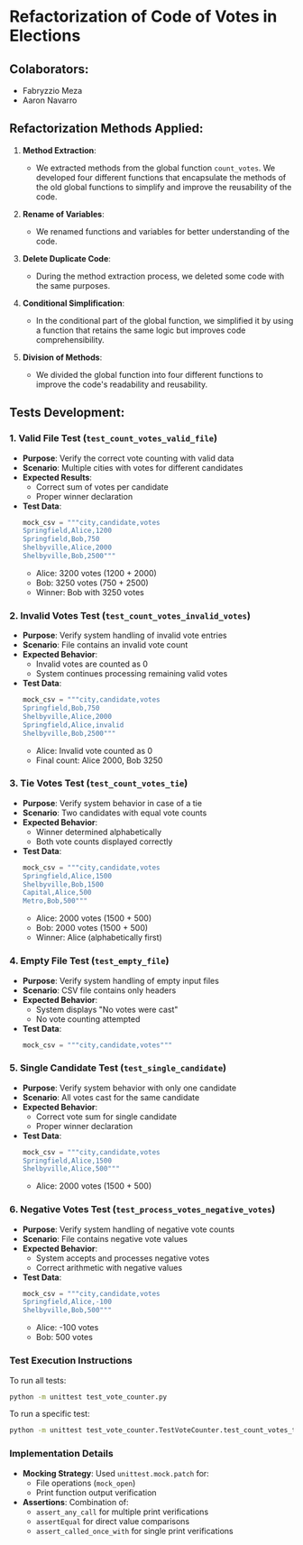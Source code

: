 # Refactorization of Code of Votes in Elections

## Colaborators:
- Fabryzzio Meza
- Aaron Navarro

## Refactorization Methods Applied:
1. **Method Extraction**:
   - We extracted methods from the global function `count_votes`. We developed four different functions that encapsulate the methods of the old global functions to simplify and improve the reusability of the code.

2. **Rename of Variables**:
   - We renamed functions and variables for better understanding of the code.

3. **Delete Duplicate Code**:
   - During the method extraction process, we deleted some code with the same purposes.

4. **Conditional Simplification**:
   - In the conditional part of the global function, we simplified it by using a function that retains the same logic but improves code comprehensibility.

5. **Division of Methods**:
   - We divided the global function into four different functions to improve the code's readability and reusability.

## Tests Development:

### 1. Valid File Test (`test_count_votes_valid_file`)
- **Purpose**: Verify the correct vote counting with valid data
- **Scenario**: Multiple cities with votes for different candidates
- **Expected Results**: 
  - Correct sum of votes per candidate
  - Proper winner declaration
- **Test Data**:
  ```python
  mock_csv = """city,candidate,votes
  Springfield,Alice,1200
  Springfield,Bob,750
  Shelbyville,Alice,2000
  Shelbyville,Bob,2500"""
  ```
  - Alice: 3200 votes (1200 + 2000)
  - Bob: 3250 votes (750 + 2500)
  - Winner: Bob with 3250 votes

### 2. Invalid Votes Test (`test_count_votes_invalid_votes`)
- **Purpose**: Verify system handling of invalid vote entries
- **Scenario**: File contains an invalid vote count
- **Expected Behavior**: 
  - Invalid votes are counted as 0
  - System continues processing remaining valid votes
- **Test Data**:
  ```python
  mock_csv = """city,candidate,votes
  Springfield,Bob,750
  Shelbyville,Alice,2000
  Springfield,Alice,invalid
  Shelbyville,Bob,2500"""
  ```
  - Alice: Invalid vote counted as 0
  - Final count: Alice 2000, Bob 3250

### 3. Tie Votes Test (`test_count_votes_tie`)
- **Purpose**: Verify system behavior in case of a tie
- **Scenario**: Two candidates with equal vote counts
- **Expected Behavior**: 
  - Winner determined alphabetically
  - Both vote counts displayed correctly
- **Test Data**:
  ```python
  mock_csv = """city,candidate,votes
  Springfield,Alice,1500
  Shelbyville,Bob,1500
  Capital,Alice,500
  Metro,Bob,500"""
  ```
  - Alice: 2000 votes (1500 + 500)
  - Bob: 2000 votes (1500 + 500)
  - Winner: Alice (alphabetically first)

### 4. Empty File Test (`test_empty_file`)
- **Purpose**: Verify system handling of empty input files
- **Scenario**: CSV file contains only headers
- **Expected Behavior**: 
  - System displays "No votes were cast"
  - No vote counting attempted
- **Test Data**:
  ```python
  mock_csv = """city,candidate,votes"""
  ```

### 5. Single Candidate Test (`test_single_candidate`)
- **Purpose**: Verify system behavior with only one candidate
- **Scenario**: All votes cast for the same candidate
- **Expected Behavior**: 
  - Correct vote sum for single candidate
  - Proper winner declaration
- **Test Data**:
  ```python
  mock_csv = """city,candidate,votes
  Springfield,Alice,1500
  Shelbyville,Alice,500"""
  ```
  - Alice: 2000 votes (1500 + 500)

### 6. Negative Votes Test (`test_process_votes_negative_votes`)
- **Purpose**: Verify system handling of negative vote counts
- **Scenario**: File contains negative vote values
- **Expected Behavior**: 
  - System accepts and processes negative votes
  - Correct arithmetic with negative values
- **Test Data**:
  ```python
  mock_csv = """city,candidate,votes
  Springfield,Alice,-100
  Shelbyville,Bob,500"""
  ```
  - Alice: -100 votes
  - Bob: 500 votes

### Test Execution Instructions

To run all tests:
```bash
python -m unittest test_vote_counter.py
```

To run a specific test:
```bash
python -m unittest test_vote_counter.TestVoteCounter.test_count_votes_tie
```

### Implementation Details
- **Mocking Strategy**: Used `unittest.mock.patch` for:
  - File operations (`mock_open`)
  - Print function output verification
- **Assertions**: Combination of:
  - `assert_any_call` for multiple print verifications
  - `assertEqual` for direct value comparisons
  - `assert_called_once_with` for single print verifications